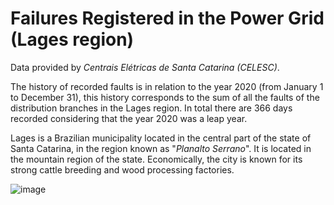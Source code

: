 # Failures Registered in the Power Grid (Lages region)

Data provided by _Centrais Elétricas de Santa Catarina (CELESC)_.

The history of recorded faults is in relation to the year 2020 (from January 1 to December 31), this history corresponds to the sum of all the faults of the distribution branches in the Lages region. In total there are 366 days recorded considering that the year 2020 was a leap year.

Lages is a Brazilian municipality located in the central part of the state of Santa Catarina, in the region known as "_Planalto Serrano_".
It is located in the mountain region of the state. Economically, the city is known for its strong cattle breeding and wood processing factories.

![image](https://user-images.githubusercontent.com/88292916/190849572-4cb9c057-5ff0-4c6e-b837-a1a0bbc84c6d.png)


